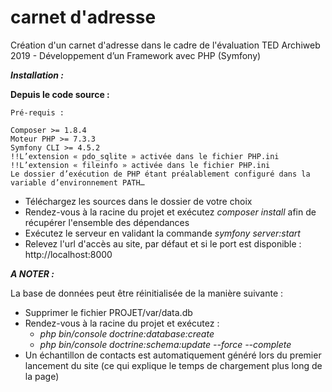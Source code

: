 # carnet d'adresse
Création d'un carnet d'adresse dans le cadre de l'évaluation TED Archiweb 2019 - Développement d’un Framework avec PHP (Symfony)

***Installation :***

  **Depuis le code source :**
    
    Pré-requis : 
      
    Composer >= 1.8.4
    Moteur PHP >= 7.3.3
    Symfony CLI >= 4.5.2
    !!L’extension « pdo_sqlite » activée dans le fichier PHP.ini
    !!L’extension « fileinfo » activée dans le fichier PHP.ini
    Le dossier d’exécution de PHP étant préalablement configuré dans la variable d’environnement PATH…

    
   - Téléchargez les sources dans le dossier de votre choix
   - Rendez-vous à la racine du projet et exécutez
     *composer install*
     afin de récupérer l'ensemble des dépendances
   - Exécutez le serveur en validant la commande 
     *symfony server:start*
   - Relevez l'url d'accès au site, par défaut et si le port est disponible : http://localhost:8000
      
      
      
 
 
 ***A NOTER :*** 
 
 La base de données peut être réinitialisée de la manière suivante : 
 
  - Supprimer le fichier PROJET/var/data.db
  - Rendez-vous à la racine du projet et exécutez :
      - *php bin/console doctrine:database:create*
      - *php bin/console doctrine:schema:update --force --complete*
  - Un échantillon de contacts est automatiquement généré lors du premier lancement du site (ce qui explique le temps de      chargement plus long de la page)
      
